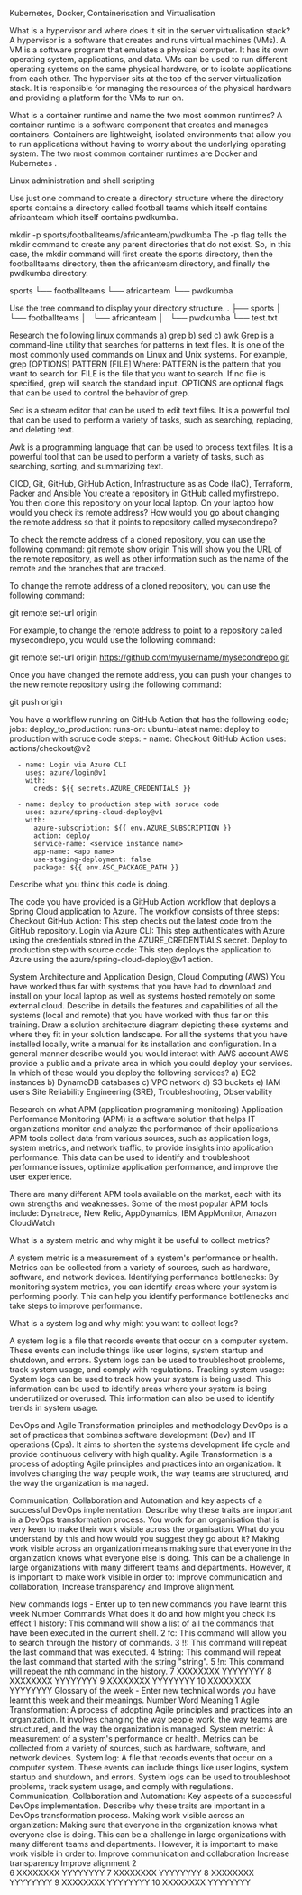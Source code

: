 Kubernetes, Docker, Containerisation and Virtualisation

What is a hypervisor and where does it sit in the server virtualisation stack?
A hypervisor is a software that creates and runs virtual machines (VMs). A VM is a software program that emulates a physical computer. It has its own operating system, applications, and data. VMs can be used to run different operating systems on the same physical hardware, or to isolate applications from each other.
The hypervisor sits at the top of the server virtualization stack. It is responsible for managing the resources of the physical hardware and providing a platform for the VMs to run on.

What is a container runtime and name the two most common runtimes?
A container runtime is a software component that creates and manages containers. Containers are lightweight, isolated environments that allow you to run applications without having to worry about the underlying operating system. The two most common container runtimes are Docker and Kubernetes .

Linux administration and shell scripting

Use just one command to create a directory structure where the directory sports contains a directory called football teams which itself contains africanteam which itself contains pwdkumba.

mkdir -p sports/footballteams/africanteam/pwdkumba
The -p flag tells the mkdir command to create any parent directories that do not exist. So, in this case, the mkdir command will first create the sports directory, then the footballteams directory, then the africanteam directory, and finally the pwdkumba directory.

sports
└── footballteams
    └── africanteam
        └── pwdkumba


Use the tree command to display your directory structure.
.
├── sports
│   └── footballteams
│       └── africanteam
│           └── pwdkumba
└── test.txt


Research the following linux commands a) grep b) sed c) awk
Grep is a command-line utility that searches for patterns in text files. It is one of the most commonly used commands on Linux and Unix systems. For example, grep [OPTIONS] PATTERN [FILE]
Where:
PATTERN is the pattern that you want to search for.
FILE is the file that you want to search. If no file is specified, grep will search the standard input.
OPTIONS are optional flags that can be used to control the behavior of grep.

Sed is a stream editor that can be used to edit text files. It is a powerful tool that can be used to perform a variety of tasks, such as searching, replacing, and deleting text.

Awk is a programming language that can be used to process text files. It is a powerful tool that can be used to perform a variety of tasks, such as searching, sorting, and summarizing text.

CICD, Git, GitHub, GitHub Action, Infrastructure as as Code (IaC), Terraform, Packer and Ansible
You create a repository in GitHub called myfirstrepo. You then clone this repository on your local laptop. On your laptop how would you check its remote address? How would you go about changing the remote address so that it points to repository called mysecondrepo?

To check the remote address of a cloned repository, you can use the following command:
git remote show origin
This will show you the URL of the remote repository, as well as other information such as the name of the remote and the branches that are tracked.

To change the remote address of a cloned repository, you can use the following command:

git remote set-url origin <new-url>

For example, to change the remote address to point to a repository called mysecondrepo, you would use the following command:

git remote set-url origin https://github.com/myusername/mysecondrepo.git

Once you have changed the remote address, you can push your changes to the new remote repository using the following command:

git push origin


You have a workflow running on GitHub Action that has the following code;
jobs:
  deploy_to_production:
    runs-on: ubuntu-latest
    name: deploy to production with soruce code
    steps:
      - name: Checkout GitHub Action
        uses: actions/checkout@v2

      - name: Login via Azure CLI
        uses: azure/login@v1
        with:
          creds: ${{ secrets.AZURE_CREDENTIALS }}

      - name: deploy to production step with soruce code
        uses: azure/spring-cloud-deploy@v1
        with:
          azure-subscription: ${{ env.AZURE_SUBSCRIPTION }}
          action: deploy
          service-name: <service instance name>
          app-name: <app name>
          use-staging-deployment: false
          package: ${{ env.ASC_PACKAGE_PATH }}
Describe what you think this code is doing.


The code you have provided is a GitHub Action workflow that deploys a Spring Cloud application to Azure. The workflow consists of three steps:
Checkout GitHub Action: This step checks out the latest code from the GitHub repository.
Login via Azure CLI: This step authenticates with Azure using the credentials stored in the AZURE_CREDENTIALS secret.
Deploy to production step with source code: This step deploys the application to Azure using the azure/spring-cloud-deploy@v1 action.


System Architecture and Application Design, Cloud Computing (AWS)
You have worked thus far with systems that you have had to download and install on your local laptop as well as systems hosted remotely on some external cloud. Describe in details the features and capabilities of all the systems (local and remote) that you have worked with thus far on this training. Draw a solution architecture diagram depicting these systems and where they fit in your solution landscape.
For all the systems that you have installed locally, write a manual for its installation and configuration.
In a general manner describe would you would interact with AWS account
AWS provide a public and a private area in which you could deploy your services. In which of these would you deploy the following services? a) EC2 instances b) DynamoDB databases c) VPC network d) S3 buckets e) IAM users
Site Reliability Engineering (SRE), Troubleshooting, Observability

Research on what APM (application programming monitoring)
Application Performance Monitoring (APM) is a software solution that helps IT organizations monitor and analyze the performance of their applications. APM tools collect data from various sources, such as application logs, system metrics, and network traffic, to provide insights into application performance. This data can be used to identify and troubleshoot performance issues, optimize application performance, and improve the user experience.

There are many different APM tools available on the market, each with its own strengths and weaknesses. Some of the most popular APM tools include: Dynatrace, New Relic, AppDynamics, IBM AppMonitor, Amazon CloudWatch

What is a system metric and why might it be useful to collect metrics?

A system metric is a measurement of a system's performance or health. Metrics can be collected from a variety of sources, such as hardware, software, and network devices.
Identifying performance bottlenecks: By monitoring system metrics, you can identify areas where your system is performing poorly. This can help you identify performance bottlenecks and take steps to improve performance.

What is a system log and why might you want to collect logs?

A system log is a file that records events that occur on a computer system. These events can include things like user logins, system startup and shutdown, and errors. System logs can be used to troubleshoot problems, track system usage, and comply with regulations.
Tracking system usage: System logs can be used to track how your system is being used. This information can be used to identify areas where your system is being underutilized or overused. This information can also be used to identify trends in system usage.

DevOps and Agile Transformation principles and methodology
DevOps is a set of practices that combines software development (Dev) and IT operations (Ops). It aims to shorten the systems development life cycle and provide continuous delivery with high quality.
Agile Transformation is a process of adopting Agile principles and practices into an organization. It involves changing the way people work, the way teams are structured, and the way the organization is managed.


Communication, Collaboration and Automation and key aspects of a successful DevOps implementation. Describe why these traits are important in a DevOps transformation process.
You work for an organisation that is very keen to make their work visible across the organisation. What do you understand by this and how would you suggest they go about it?
Making work visible across an organization means making sure that everyone in the organization knows what everyone else is doing. This can be a challenge in large organizations with many different teams and departments. However, it is important to make work visible in order to: Improve communication and collaboration, Increase transparency and Improve alignment.

New commands logs - Enter up to ten new commands you have learnt this week
Number	Commands	What does it do and how might you check its effect
1	history: This command will show a list of all the commands that have been executed in the current shell.
2	fc: This command will allow you to search through the history of commands.
3	!!: This command will repeat the last command that was executed.
4	!string: This command will repeat the last command that started with the string "string".
5	!n: This command will repeat the nth command in the history.
7	XXXXXXXX	YYYYYYYY
8	XXXXXXXX	YYYYYYYY
9	XXXXXXXX	YYYYYYYY
10	XXXXXXXX	YYYYYYYY
Glossary of the week - Enter new technical words you have learnt this week and their meanings.
Number	Word	Meaning
1	Agile Transformation: A process of adopting Agile principles and practices into an organization. It involves changing the way people work, the way teams are structured, and the way the organization is managed.
System metric: A measurement of a system's performance or health. Metrics can be collected from a variety of sources, such as hardware, software, and network devices.
System log: A file that records events that occur on a computer system. These events can include things like user logins, system startup and shutdown, and errors. System logs can be used to troubleshoot problems, track system usage, and comply with regulations.
Communication, Collaboration and Automation: Key aspects of a successful DevOps implementation. Describe why these traits are important in a DevOps transformation process.
Making work visible across an organization: Making sure that everyone in the organization knows what everyone else is doing. This can be a challenge in large organizations with many different teams and departments. However, it is important to make work visible in order to:
Improve communication and collaboration
Increase transparency
Improve alignment
2	
6	XXXXXXXX	YYYYYYYY
7	XXXXXXXX	YYYYYYYY
8	XXXXXXXX	YYYYYYYY
9	XXXXXXXX	YYYYYYYY
10	XXXXXXXX	YYYYYYYY